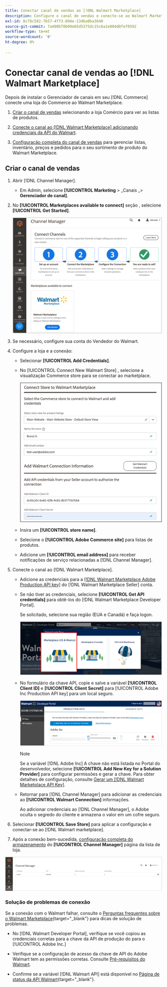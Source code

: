 ```yaml
---
title: Conectar canal de vendas ao [!DNL Walmart Marketplace]
description: Configure o canal de vendas e conecte-se ao Walmart Marketplace.
exl-id: 8c78c582-7b57-4f73-894e-134ba0ba3640
source-git-commit: 7a400bf0b09e65d5375dc15c6a1e004d0fef0592
workflow-type: tm+mt
source-wordcount: '0'
ht-degree: 0%

---
```


# Conectar canal de vendas ao [!DNL Walmart Marketplace]

Depois de instalar o Gerenciador de canais em seu [!DNL Commerce] conecte uma loja do Commerce ao Walmart Marketplace.

1. [Criar o canal de vendas](#create-the-sales-channel) selecionando a loja Comércio para ver as listas de produtos.

1. [Conecte o canal ao [!DNL Walmart Marketplace] adicionando credenciais da API do Walmart](#connect-the-channel-to-walmart-marketplace).

1. [Configuração completa do canal de vendas](#complete-store-setup) para gerenciar listas, inventário, preços e pedidos para o seu sortimento de produto do Walmart Marketplace.

## Criar o canal de vendas

1. Abrir [!DNL Channel Manager].

   - Em Admin, selecione **[!UICONTROL Marketing** > _Canais _> **Gerenciador de canal]**.

1. No **[!UICONTROL Marketplaces available to connect]** seção , selecione **[!UICONTROL Get Started]**.

   ![Conecte a nova loja Walmart ao [!DNL Channel Manager]](assets/channel-manager-home.png)

1. Se necessário, configure sua conta do Vendedor do Walmart.

1. Configure a loja e a conexão:

   - Selecionar **[!UICONTROL Add Credentials]**.

   - No [!UICONTROL Connect New Walmart Store] , selecione a visualização Commerce store para se conectar ao marketplace.

      ![Configurar a conexão entre o Commerce e o [!DNL Walmart Marketplace] from [!DNL Channel Manager]](assets/configure-commerce-to-marketplace-connection.png)

   - Insira um **[!UICONTROL store name]**.

   - Selecione o **[!UICONTROL Adobe Commerce site]** para listas de produtos.

   - Adicione um **[!UICONTROL email address]** para receber notificações de serviço relacionadas a [!DNL Channel Manager].

1. Conecte o canal ao [!DNL Walmart Marketplace].

   - Adicione as credenciais para a [[!DNL Walmart Marketplace Adobe Production API key]](walmart-prerequisites.md#generate-a-walmart-marketplace-production-api-key) do [!DNL Walmart Marketplace Seller] conta.

   - Se não tiver as credenciais, selecione **[!UICONTROL Get API credentials]** para obtê-los do [!DNL Walmart Marketplace Developer Portal].

      Se solicitado, selecione sua região (EUA e Canadá) e faça logon.

      ![[!DNL Walmart Marketplace] logon da conta](assets/walmart-marketplace-login-page.png)

   - No formulário da chave API, copie e salve a variável **[!UICONTROL Client ID]** e **[!UICONTROL Client Secret]** para [!UICONTROL Adobe Inc Production API key] para um local seguro.

      ![[!DNL Walmart Marketplace API key] página de configuração](assets/walmart-api-key-management-form.png)

      >[!NOTE]
      >
      >Se a variável [!DNL Adobe Inc] A chave não está listada no Portal do desenvolvedor, selecione **[!UICONTROL Add New Key for a Solution Provider]** para configurar permissões e gerar a chave. Para obter detalhes de configuração, consulte [Gerar um [!DNL Walmart Marketplace API Key]](walmart-prerequisites.md#generate-a-walmart-marketplace-api-key).

   - Retornar para [!DNL Channel Manager] para adicionar as credenciais ao **[!UICONTROL Walmart Connection]** informações.

      Ao adicionar credenciais ao [!DNL Channel Manager], o Adobe oculta o segredo do cliente e armazena o valor em um cofre seguro.

1. Selecionar **[!UICONTROL Save Store]** para aplicar a configuração e conectar-se ao [!DNL Walmart marketplace].

1. Após a conexão bem-sucedida, [configuração completa do armazenamento](complete-store-setup.md) do **[!UICONTROL Channel Manager]** página da lista de loja.

![Configurar primeira loja](assets/channel-manager-setup-first-store.png)

### Solução de problemas de conexão

Se a conexão com o Walmart falhar, consulte o [Perguntas frequentes sobre o Walmart Marketplace](https://developer.walmart.com/faq/us/faq-auth/){target=&quot;_blank&quot;} para dicas de solução de problemas.

- No [!DNL Walmart Developer Portal], verifique se você copiou as credenciais corretas para a chave da API de produção do para o [!UICONTROL Adobe Inc.]

- Verifique se a configuração de acesso da chave de API do Adobe Walmart tem as permissões corretas. Consulte [Pré-requisitos do Walmart](walmart-prerequisites.md##generate-a-walmart-marketplace-api-key).

- Confirme se a variável [!DNL Walmart API] está disponível no [Página de status da API Walmart](https://developer.walmart.com/us/whats-new/new-api-status-information-now-available/){target=&quot;_blank&quot;}.
